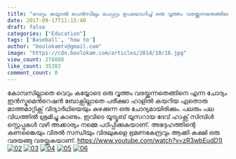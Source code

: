 ```yaml
---
title: "വെറും കയ്യാല്‍ പെന്‍സിലും പേപ്പറും ഉപയോഗിച്ച് ഒരു വൃത്തം വരയ്ക്കുന്നതെങ്ങിനെ ?"
date: 2017-09-17T11:15:40
draft: false
categories: ["Education"]
tags: ['Baseball', 'how to']
author: "boolokamtv@gmail.com"
image: "https://cdn.boolokam.com/articles/2014/10/16.jpg"
view_count: 278088
like_count: 35383
comment_count: 0
---
```


കോമ്പസില്ലാതെ വെറും കയ്യോടെ ഒരു വൃത്തം വരയ്ക്കുന്നതെങ്ങിനെ എന്ന ചോദ്യം ഇന്‍സ്ട്രുമെന്‍റെഷന്‍ ബോക്സില്ലാതെ പരീക്ഷാ ഹാളില്‍ കയറിയ ഏതൊരു മാത്തമാറ്റിക്സ് വിദ്യാര്‍ഥിയെയും കുഴക്കുന്ന ഒരു ചോദ്യമായിരിക്കും. പലരും പല വിധത്തില്‍ ശ്രമിച്ചു കാണും. ഇവിടെ യൂട്യൂബ് യൂസറായ ദേവ് ഹാക്സ് സിമ്പിള്‍ സ്റ്റെപ്പുകള്‍ വഴി അക്കാര്യം നമ്മെ പഠിപ്പിക്കുകയാണ്. അദ്ദേഹത്തിന്റെ കണങ്കൈയും വിരല്‍ സന്ധിയും വിരലുകളെ ഭ്രമണകേന്ദ്രവും ആക്കി കക്ഷി ഒരു വരയങ്ങു വരയ്ക്കുകയാണ്. https://www.youtube.com/watch?v=zR3wbEudD1I [![02](http://s5.postimg.org/t1ikai6br/image.jpg)](http://postimage.org/) [![03](http://s5.postimg.org/3leoy2ft3/image.jpg)](http://postimage.org/) [![04](http://s5.postimg.org/5bxpzjxc7/image.jpg)](http://postimage.org/) [![05](http://s5.postimg.org/m3j1iaxl3/image.jpg)](http://postimage.org/) [![06](http://s5.postimg.org/lphpipdhj/image.jpg)](http://postimage.org/)
